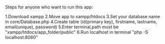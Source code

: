 Steps for anyone who want to run this app:

1.Download xampp
2.Move app to xampp/htdocs
3.Set your database name in core/Database.php 
4.Create table (id(primary key), firstname, lastname, email(unique), password)
5.Enter terminal,path must be "xampp/htdocs/app_folder/public"
6.Run localhost in terminal "php -S localhost:8080"
